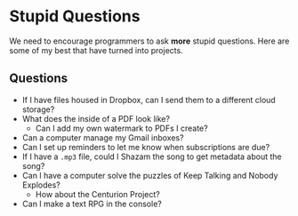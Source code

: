 # Stupid Questions
We need to encourage programmers to ask **more** stupid questions. Here are some of my best that have turned into projects.

## Questions
- If I have files housed in Dropbox, can I send them to a different cloud storage?
- What does the inside of a PDF look like?
  - Can I add my own watermark to PDFs I create?
- Can a computer manage my Gmail inboxes?
- Can I set up reminders to let me know when subscriptions are due?
- If I have a `.mp3` file, could I Shazam the song to get metadata about the song?
- Can I have a computer solve the puzzles of Keep Talking and Nobody Explodes?
  - How about the Centurion Project?
- Can I make a text RPG in the console?
